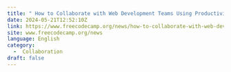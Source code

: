 ```yaml
---
title: " How to Collaborate with Web Development Teams Using Productivity Tools "
date: 2024-05-21T12:52:10Z
link: https://www.freecodecamp.org/news/how-to-collaborate-with-web-development-teams-using-productivity-tools/?utm_medium=RSS&utm_source=news.12bit.vn
site: www.freecodecamp.org/news
language: English
category:
  -  Collaboration 
draft: false
---
```


